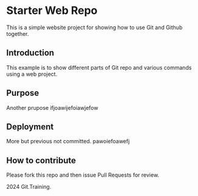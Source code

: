 # Starter Web Repo
This is a simple website project for showing how to use Git and Github together.

## Introduction
This example is to show different parts of Git repo and various commands using a web project.

## Purpose
Another prupose ifjoawijefoiawjefow

## Deployment
More but previous not committed.
pawoiefoawefj

## How to contribute
Please fork this repo and then issue Pull Requests for review.

2024 Git.Training.
